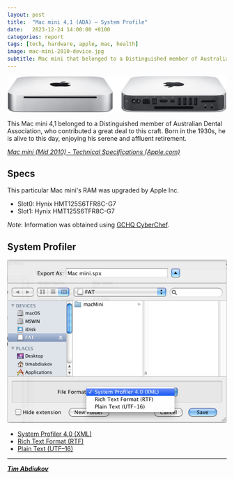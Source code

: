 ```yaml
---
layout: post
title:  "Mac mini 4,1 (ADA) – System Profile"
date:   2023-12-24 14:00:00 +0100
categories: report
tags: [tech, hardware, apple, mac, health]
image: mac-mini-2010-device.jpg
subtitle: Mac mini that belonged to a Distinguished member of Australian Dental Association 
---
```


![Device](./mac-mini-2010-device.jpg)

This Mac mini 4,1 belonged to a Distinguished member of Australian Dental Association, who contributed a great deal to this craft. Born in the 1930s, he is alive to this day, enjoying his serene and affluent retirement.

*[Mac mini (Mid 2010) - Technical Specifications (Apple.com)](https://support.apple.com/kb/SP585)* 

## Specs

This particular Mac mini's RAM was upgraded by Apple Inc.
* Slot0: Hynix HMT125S6TFR8C-G7
* Slot1: Hynix HMT125S6TFR8C-G7

*Note*: Information was obtained using [GCHQ CyberChef](https://gchq.github.io/CyberChef/).

## System Profiler

![Options](./Options2.png)  
* [System Profiler 4.0 (XML)](./Mac-mini.1.spx)
* [Rich Text Format (RTF)](./Mac-mini.2.rtf)
* [Plain Text (UTF–16)](./Mac-mini.3.txt)

---------------------------------

***[Tim Abdiukov](https://github.com/TAbdiukov)***
